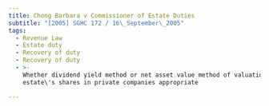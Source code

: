 ```yaml
---
title: Chong Barbara v Commissioner of Estate Duties
subtitle: "[2005] SGHC 172 / 16\_September\_2005"
tags:
  - Revenue Law
  - Estate duty
  - Recovery of duty
  - Recovery of duty
  - >-
    Whether dividend yield method or net asset value method of valuation of
    estate\'s shares in private companies appropriate

---
```


